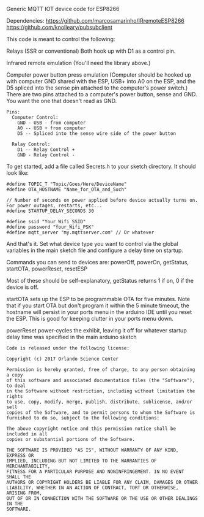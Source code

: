 Generic MQTT IOT device code for ESP8266

Dependencies:
https://github.com/marcosamarinho/IRremoteESP8266
https://github.com/knolleary/pubsubclient

This code is meant to control the following:

Relays (SSR or conventional) Both hook up with D1 as a control pin.

Infrared remote emulation (You'll need the library above.)

Computer power button press emulation (Computer should be hooked up with computer GND shared with the ESP, 
  USB+ into A0 on the ESP, and the D5 spliced into the sense pin attached to the computer's power switch.) 
  There are two pins attached to a computer's power button, sense and GND. You want the one that doesn't read as GND.

```
Pins:
  Computer Control: 
    GND - USB - from computer
    A0 -- USB + from computer
    D5 -- Spliced into the sense wire side of the power button
  
  Relay Control:
    D1 -- Relay Control +
    GND - Relay Control -
```

To get started, add a file called Secrets.h to your sketch directory. It should look like:

```
#define TOPIC_T "Topic/Goes/Here/DeviceName"
#define OTA_HOSTNAME "Name_for_OTA_and_Such"

// Number of seconds on power applied before device actually turns on. For power outages, restarts, etc...
#define STARTUP_DELAY_SECONDS 30

#define ssid "Your_Wifi_SSID"
#define password "Your_Wifi_PSK"
#define mqtt_server "my.mqttserver.com" // Or whatever
```

And that's it. Set what device type you want to control via the global variables in the main sketch file and configure a delay time on startup.

Commands you can send to devices are: powerOff, powerOn, getStatus, startOTA, powerReset, resetESP

Most of these should be self-explanatory, getStatus returns 1 if on, 0 if the device is off.

startOTA sets up the ESP to be programmable OTA for five minutes. Note that if you start OTA but don't program it within the 5 minute timeout, the hostname will persist in your ports menu in the arduino IDE until you reset the ESP. This is good for keeping clutter in your ports menu down.

powerReset power-cycles the exhibit, leaving it off for whatever startup delay time was specified in the main arduino sketch

```
Code is released under the following license:

Copyright (c) 2017 Orlando Science Center

Permission is hereby granted, free of charge, to any person obtaining a copy
of this software and associated documentation files (the "Software"), to deal
in the Software without restriction, including without limitation the rights
to use, copy, modify, merge, publish, distribute, sublicense, and/or sell
copies of the Software, and to permit persons to whom the Software is
furnished to do so, subject to the following conditions:

The above copyright notice and this permission notice shall be included in all
copies or substantial portions of the Software.

THE SOFTWARE IS PROVIDED "AS IS", WITHOUT WARRANTY OF ANY KIND, EXPRESS OR
IMPLIED, INCLUDING BUT NOT LIMITED TO THE WARRANTIES OF MERCHANTABILITY,
FITNESS FOR A PARTICULAR PURPOSE AND NONINFRINGEMENT. IN NO EVENT SHALL THE
AUTHORS OR COPYRIGHT HOLDERS BE LIABLE FOR ANY CLAIM, DAMAGES OR OTHER
LIABILITY, WHETHER IN AN ACTION OF CONTRACT, TORT OR OTHERWISE, ARISING FROM,
OUT OF OR IN CONNECTION WITH THE SOFTWARE OR THE USE OR OTHER DEALINGS IN THE
SOFTWARE.
```
